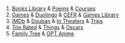 1. [Books Library](/lib) & [Poems](/poems) & [Courses](/courses)
1. [Games](/games) & [Duolingo](/duo) & [CEFR](/cefr) & [Games Library](/games/lib)
1. [IMDb](/imdb) & [Douban](/douban) & [In Theaters](/movies) & [Trips](/trips)
1. [Top Rated](/top) & [Things](/toty) & [Oscars](/oscars)
1. [Family Tree](/lin) & [GPT Anime](/anime)